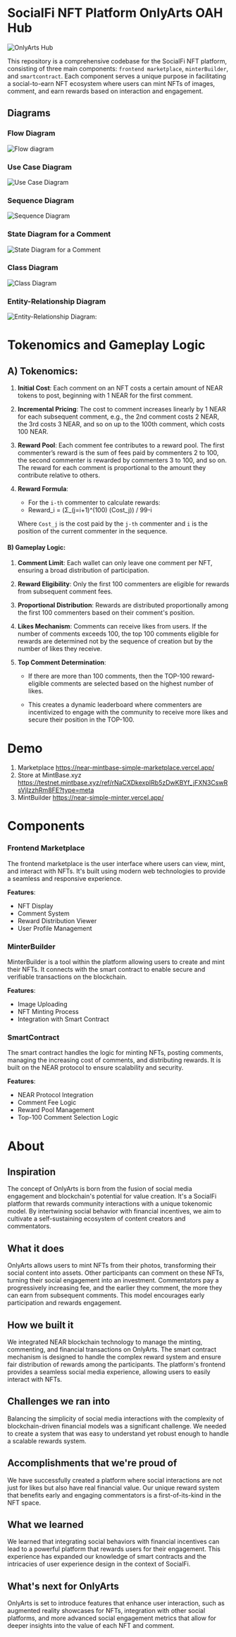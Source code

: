 # SocialFi NFT Platform OnlyArts OAH Hub

![OnlyArts Hub](https://image-cache-service-z3w7d7dnea-ew.a.run.app/media?url=https://arweave.net/T7BUmTXw-jQV2h-NkaNeMsnCKMSgmuOUuJjudqiZNi8)

This repository is a comprehensive codebase for the SocialFi NFT platform, consisting of three main components: `frontend marketplace`, `minterBuilder`, and `smartcontract`. Each component serves a unique purpose in facilitating a social-to-earn NFT ecosystem where users can mint NFTs of images, comment, and earn rewards based on interaction and engagement.

## Diagrams

### Flow Diagram

![Flow diagram](https://planttext.com/api/plantuml/png/BKzB2i8m4Dtd5BDi5qBTDWf2LN2ZHTe3X6IAmIHJabJnzawZkvdtuxr3oYhcnJjH3j6E2IDu6tA2wtcGVs2cn80cxp5aAUm4LVTxOBU7RTFKa1yOeFfWgWL0UmawOk4rM-KAZRDH6U6ERnKDz4Ikm9roUd4hOuEnBsiMvI0MaHJe4a8Lg6Hsj72UiqzCnNd4Z96h8WotViCbMCyHasXFmG1D7CW2fREb87aVpUB0WdNi5m00)

### Use Case Diagram

![Use Case Diagram](https://planttext.com/api/plantuml/png/LP3B2eCm44NtynM3Ut-XL8Ikj8YlVT2f3JL9ISPAAVtt6bD1TtTo3vF3d1qBovCQOQGR8nkqShWpzj9Inz9e41qRYuqZYy9Xyv-JNadj7n80JmezZ8JLsp4f_03YvAWJZZ3AfMQyNkh8q_aIzcLX76Dgb2BDAr2a-pgJ3phKsQ5k9SrOc-U6k9LfwmDKKaVoHLZIB6mVaB8y60ejXaq-Q5Rm1MWmZaz1ESH5BeHi2_wla9QLIU0hE9Fk_Kb_)

### Sequence Diagram
![Sequence Diagram](https://planttext.com/api/plantuml/png/LP3B2i8m44Nt-OgX-qBTYeXG4GGVePeFYEaiWarIagd-lfFwQbUJEVVEdIIRH3hIu3hHSxN6zjeJg8GHT08reyN5SGTry1IreI8xBlNSqk1JnnPa2DseDtAkdtRNaNCLGa6vvWHOmj6oc1btpFZ4i8we2KVyTygG24nm3Zrzt8rallScOeOi9XBClXEgRtFCv6QVEPLtwCuCtLz_RthlFzWxycj_grPbESuqID7Y0-5wbkMYghwUDCdTsiIcs_0BJcA3liqV_G80)

### State Diagram for a Comment

![State Diagram for a Comment](https://planttext.com/api/plantuml/png/SoWkIImgAStDuOhMYbNGrRLJ2Cqho2ykIKtXWZ70eW4GffM2StvkRcfU2LI0Am2Xn2Sp6wmYA3KvDRCi5SpdWWY2f3tpGl8B30qCW2fSyqfIYu328Vu1ka0HBhWKI5rGQdbYKGhK912pMC4bixYaA3Ef56GXN1ga5kXcBeVKl1IG-m40)

### Class Diagram
![Class Diagram](https://planttext.com/api/plantuml/png/RP3B2i8m44Nt-OgXInyBjr944SI5YlZuWB4PD9Ya9HCf8lwxJTfg5cx2vCwTCpUPiqVd7qQBGYCpx5OdU0c0uT4xPQ-WP7enUAKryYre6yK-NvR6aFKpADg2nLjqfAxrXtPcSlq0kQ2enbUKxFjQgpibg3YGSchKcln2IaVCYVveZ1OD_KOFLAEJ-xBKBM2BLHvm8r0Xjeljk2gyF9jaC1X3Pj0-i-yBfaqswr5P5hqKZEDuncnJg9hq9E7o5Cd6pjNIEcE_SKvMXc__0000)

### Entity-Relationship Diagram
![Entity-Relationship Diagram:](https://planttext.com/api/plantuml/png/TP1B2i8m48RtESMiXLp0bIA8An7H0uHcgC4y93EbIEFTJTAM5iJb_yZ7FzaHgyYTim8z6tx3-NY3GG1im6ZO0d4qlirQIXXTfreyANgimoOubzzJzgmX5XynumvZyWTPpIOGPzjupjAQ9zAa5igTC4w8NbcBlDSw8j4FhSj5hnmkmGAvOg-YleHWAofMMH1ElKgjN9wIb6cOLujvVRLJdI5McAbTxHrwNRxn2m00)


# Tokenomics and Gameplay Logic

## A) Tokenomics:

1. **Initial Cost**: Each comment on an NFT costs a certain amount of NEAR tokens to post, beginning with 1 NEAR for the first comment.
   
2. **Incremental Pricing**: The cost to comment increases linearly by 1 NEAR for each subsequent comment, e.g., the 2nd comment costs 2 NEAR, the 3rd costs 3 NEAR, and so on up to the 100th comment, which costs 100 NEAR.

3. **Reward Pool**: Each comment fee contributes to a reward pool. The first commenter’s reward is the sum of fees paid by commenters 2 to 100, the second commenter is rewarded by commenters 3 to 100, and so on. The reward for each comment is proportional to the amount they contribute relative to others.

4. **Reward Formula**:
   
   - For the `i-th` commenter to calculate rewards: 
   - Reward_i = (Σ_(j=i+1)^(100) (Cost_j)) / 99-i
   
   Where `Cost_j` is the cost paid by the `j-th` commenter and `i` is the position of the current commenter in the sequence.

#### B) Gameplay Logic:

1. **Comment Limit**: Each wallet can only leave one comment per NFT, ensuring a broad distribution of participation.

2. **Reward Eligibility**: Only the first 100 commenters are eligible for rewards from subsequent comment fees.

3. **Proportional Distribution**: Rewards are distributed proportionally among the first 100 commenters based on their comment's position.

4. **Likes Mechanism**: Comments can receive likes from users. If the number of comments exceeds 100, the top 100 comments eligible for rewards are determined not by the sequence of creation but by the number of likes they receive.

5. **Top Comment Determination**:

   - If there are more than 100 comments, then the TOP-100 reward-eligible comments are selected based on the highest number of likes.
   
   - This creates a dynamic leaderboard where commenters are incentivized to engage with the community to receive more likes and secure their position in the TOP-100.

# Demo
1. Marketplace https://near-mintbase-simple-marketplace.vercel.app/
2. Store at MintBase.xyz https://testnet.mintbase.xyz/ref/rNaCXDkexpIRb5zDwKBYf_jFXN3CswRsVjIzzhRm8FE?type=meta
3. MintBuilder https://near-simple-minter.vercel.app/

# Components

### Frontend Marketplace

The frontend marketplace is the user interface where users can view, mint, and interact with NFTs. It's built using modern web technologies to provide a seamless and responsive experience.

**Features**:
- NFT Display
- Comment System
- Reward Distribution Viewer
- User Profile Management

### MinterBuilder

MinterBuilder is a tool within the platform allowing users to create and mint their NFTs. It connects with the smart contract to enable secure and verifiable transactions on the blockchain.

**Features**:
- Image Uploading
- NFT Minting Process
- Integration with Smart Contract

### SmartContract

The smart contract handles the logic for minting NFTs, posting comments, managing the increasing cost of comments, and distributing rewards. It is built on the NEAR protocol to ensure scalability and security.

**Features**:
- NEAR Protocol Integration
- Comment Fee Logic
- Reward Pool Management
- Top-100 Comment Selection Logic




# About

## Inspiration

The concept of OnlyArts is born from the fusion of social media engagement and blockchain's potential for value creation. It's a SocialFi platform that rewards community interactions with a unique tokenomic model. By intertwining social behavior with financial incentives, we aim to cultivate a self-sustaining ecosystem of content creators and commentators.

## What it does

OnlyArts allows users to mint NFTs from their photos, transforming their social content into assets. Other participants can comment on these NFTs, turning their social engagement into an investment. Commentators pay a progressively increasing fee, and the earlier they comment, the more they can earn from subsequent comments. This model encourages early participation and rewards engagement.

## How we built it

We integrated NEAR blockchain technology to manage the minting, commenting, and financial transactions on OnlyArts. The smart contract mechanism is designed to handle the complex reward system and ensure fair distribution of rewards among the participants. The platform's frontend provides a seamless social media experience, allowing users to easily interact with NFTs.

## Challenges we ran into

Balancing the simplicity of social media interactions with the complexity of blockchain-driven financial models was a significant challenge. We needed to create a system that was easy to understand yet robust enough to handle a scalable rewards system.

## Accomplishments that we're proud of

We have successfully created a platform where social interactions are not just for likes but also have real financial value. Our unique reward system that benefits early and engaging commentators is a first-of-its-kind in the NFT space.

## What we learned

We learned that integrating social behaviors with financial incentives can lead to a powerful platform that rewards users for their engagement. This experience has expanded our knowledge of smart contracts and the intricacies of user experience design in the context of SocialFi.

## What's next for OnlyArts

OnlyArts is set to introduce features that enhance user interaction, such as augmented reality showcases for NFTs, integration with other social platforms, and more advanced social engagement metrics that allow for deeper insights into the value of each NFT and comment.
